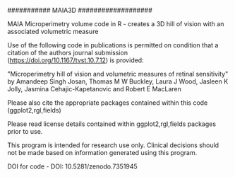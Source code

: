 ########### MAIA3D ###################

MAIA Microperimetry volume code in R - creates a 3D hill of vision with an associated volumetric measure

Use of the following code in publications is permitted on condition that a citation of the authors journal 
submission (https://doi.org/10.1167/tvst.10.7.12) is provided:

"Microperimetry hill of vision and volumetric measures of retinal sensitivity" by
Amandeep Singh Josan, Thomas M W Buckley,  Laura J Wood, Jasleen K Jolly, Jasmina Cehajic-Kapetanovic and Robert E MacLaren

Please also cite the appropriate packages contained within this code 
(ggplot2,rgl,fields)
 
 Please read license details contained within ggplot2,rgl,fields packages prior to use.
 
 This program is intended for research use only. Clinical decisions should not be made based on information generated using 
 this program.

DOI for code  -  DOI: 10.5281/zenodo.7351945
